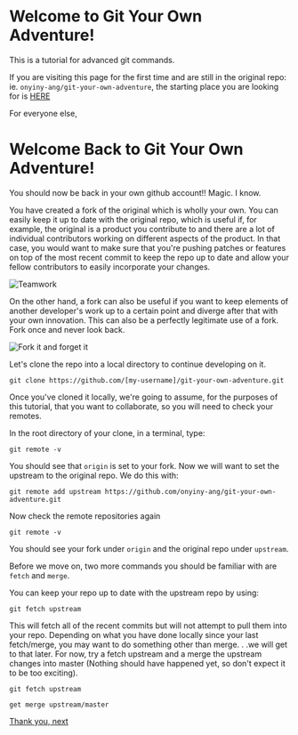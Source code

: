 # Welcome to Git Your Own Adventure!

This is a tutorial for advanced git commands.

If you are visiting this page for the first time and are still in the original
repo: ie. `onyiny-ang/git-your-own-adventure`, the starting place you are looking for
is [HERE](start/START-HERE.md)

For everyone else,

# Welcome Back to Git Your Own Adventure!

You should now be back in your own github account!! Magic. I know.

You have created a fork of the original which is wholly your own. You can
easily keep it up to date with the original repo, which is useful if, for example, the original is a product
you contribute to and there are a lot of individual contributors working on different aspects of the product. In
that case, you would want to make sure that you're pushing patches or features on
top of the most recent commit to keep the repo up to date and allow your fellow
contributors to easily incorporate your changes.

![Teamwork](https://media.giphy.com/media/yEYiScV53Yeo8/giphy.gif)


On the other hand, a fork can also be useful if you want to keep elements of another developer's work up to a
certain point and diverge after that with your own innovation. This can also be
a perfectly legitimate use of a fork. Fork once and never look back.

![Fork it and forget
it](https://media.giphy.com/media/1ynCulGSsN6f3tRyk0/giphy.gif)


Let's clone the repo into a local directory to continue developing on it.

```
git clone https://github.com/[my-username]/git-your-own-adventure.git
```

Once you've cloned it locally, we're going to assume, for the purposes of this
tutorial, that you want to collaborate, so you will need to check your remotes.

In the root directory of your clone, in a terminal, type:

```
git remote -v
```

You should see that `origin` is set to your fork. Now we will want to set the
upstream to the original repo. We do this with:

```
git remote add upstream https://github.com/onyiny-ang/git-your-own-adventure.git
```

Now check the remote repositories again

```
git remote -v
```

You should see your fork under `origin` and the original repo under `upstream`.

Before we move on, two more commands you should be familiar with are `fetch` and `merge`.

You can keep your repo up to date with the upstream repo by using:

```
git fetch upstream
```

This will fetch all of the recent commits but will not attempt to pull them
into your repo. Depending on what you have done locally since your last
fetch/merge, you may want to do something other than merge. . .we will get to
that later. For now, try a fetch upstream and a merge the upstream changes into
master (Nothing should have
happened yet, so don't expect it to be too exciting).

```
git fetch upstream
```

```
get merge upstream/master
```


[Thank you, next](advanced/story-time.md)
